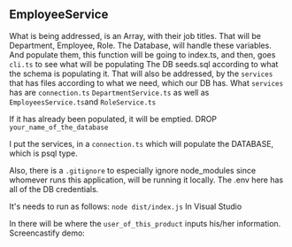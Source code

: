## EmployeeService

What is being addressed, is an Array, with their job titles.
That will be Department, Employee, Role. The Database, will handle these variables.
And populate them, this function will be going to index.ts, and then, goes ```cli.ts``` to see what will be populating
The DB seeds.sql according to what the schema is populating it. That will also be addressed, by the ```services``` 
that has files according to what we need, which our DB has. What ```services``` has are ```connection.ts``` ```DepartmentService.ts```
as well as ```EmployeesService.ts```and ```RoleService.ts```

If it has already been populated, it will be emptied. DROP ```your_name_of_the_database```

I put the services, in a ```connection.ts``` which will populate the DATABASE, which is psql type.

Also, there is a ```.gitignore``` to especially ignore node_modules since whomever runs this application,
will be running it locally. The .env here has all of the DB credentials.

It's needs to run as follows: ```node dist/index.js```
In Visual Studio

In there will be where the ```user_of_this_product``` inputs his/her information.
Screencastify demo: 







